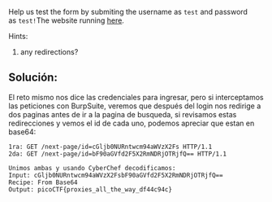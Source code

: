 Help us test the form by submiting the username as `test` and password as `test!`The website running [here](http://saturn.picoctf.net:50736/).

Hints:
1. any redirections?

## Solución:
El reto mismo nos dice las credenciales para ingresar, pero si interceptamos las peticiones con BurpSuite, veremos que después del login nos redirige a dos paginas antes de ir a la pagina de busqueda, si revisamos estas redirecciones y vemos el id de cada uno, podemos apreciar que estan en base64:
```
1ra: GET /next-page/id=cGljb0NURntwcm94aWVzX2Fs HTTP/1.1
2da: GET /next-page/id=bF90aGVfd2F5X2RmNDRjOTRjfQ== HTTP/1.1

Unimos ambas y usando CyberChef decodificamos:
Input: cGljb0NURntwcm94aWVzX2FsbF90aGVfd2F5X2RmNDRjOTRjfQ==
Recipe: From Base64
Output: picoCTF{proxies_all_the_way_df44c94c}
```